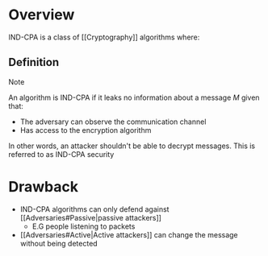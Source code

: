 # Overview
IND-CPA is a class of [[Cryptography]] algorithms where:

## Definition
> [!NOTE]
> An algorithm is IND-CPA if it leaks no information about a message $M$ given that:
> - The adversary can observe the communication channel
> - Has access to the encryption algorithm
> 
> In other words, an attacker shouldn't be able to decrypt messages. This is referred to as IND-CPA security

# Drawback
- IND-CPA algorithms can only defend against [[Adversaries#Passive|passive attackers]]
	- E.G people listening to packets
- [[Adversaries#Active|Active attackers]] can change the message without being detected
